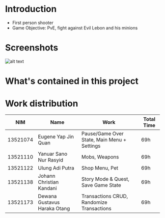 # Introduction

- First person shooter
- Game Objective: PvE, fight against Evil Lebon and his minions

# Screenshots

![alt text](Screenshots/mainmenu.png)
<!-- TODO: add screens -->

# What's contained in this project

<!-- TODO: mention libraries -->

# Work distribution

| NIM      | Name                         | Work                                        | Total Time |
| -------- | ---------------------------- | ------------------------------------------- | ---------- |
| 13521074 | Eugene Yap Jin Quan          | Pause/Game Over State, Main Menu + Settings | 69h        |
| 13521110 | Yanuar Sano Nur Rasyid       | Mobs, Weapons                               | 69h        |
| 13521122 | Ulung Adi Putra              | Shop Menu, Pet                              | 69h        |
| 13521138 | Johann Christian Kandani     | Story Mode & Quest, Save Game State         | 69h        |
| 13521173 | Dewana Gustavus Haraka Otang | Transactions CRUD, Randomize Transactions   | 69h        |
